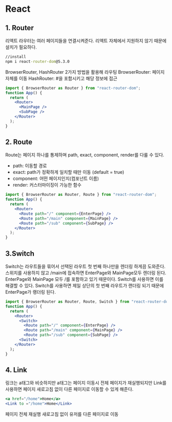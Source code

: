 # React

## 1. Router

리액트 라우터는 여러 페이지들을 연결시켜준다. 리액트 자체에서 지원하지 않기 때문에 설치가 필요하다.

```cmd
//install
npm i react-router-dom@5.3.0
```

BrowserRouter, HashRouter 2가지 방법을 활용해 라우팅
BrowserRouter: 페이지 자체를 이동
HashRouter: #을 포함시키고 해당 정보에 접근

```jsx
import { BrowserRouter as Router } from "react-router-dom";
function App() {
  return (
    <Router>
      <MainPage />
      <SubPage />
    </Router>
  );
}
```

## 2. Route

Route는 페이지 하나를 통제하며 path, exact, component, render를 다룰 수 있다.

- path: 이동할 경로
- exact: path가 정확하게 일치할 때만 이동 (default = true)
- component: 어떤 페이지인지(컴포넌트 이름)
- render: 커스터마이징이 가능한 함수

```jsx
import { BrowserRouter as Router, Route } from "react-router-dom";
function App() {
  return (
    <Router>
      <Route path="/" component={EnterPage} />
      <Route path="/main" component={MainPage} />
      <Route path="/sub" component={SubPage} />
    </Router>
  );
}
```

## 3.Switch

Switch는 라우트들을 묶어서 선택된 라우트 첫 번째 하나만을 렌더링 하게끔 도와준다.
스위치를 사용하지 않고 /main에 접속하면 EnterPage와 MainPage모두 렌더링 된다.
EnterPage와 MainPage 모두 /를 포함하고 있기 때문이다.
Switch를 사용하면 이를 해결할 수 있다. Switch를 사용하면 제일 상단의 첫 번째 라우트가 랜더링 되기 때문에 EnterPage가 랭더링 된다.

```jsx
import { BrowserRouter as Router, Route, Switch } from "react-router-dom";
function App() {
  return (
    <Router>
      <Switch>
        <Route path="/" component={EnterPage} />
        <Route path="/main" component={MainPage} />
        <Route path="/sub" component={SubPage} />
      <Switch>
    </Router>
  );
}
```

## 4. Link

링크는 a태그와 비슷하지만 a태그는 페이지 이동시 전체 페이지가 재실행되지만 Link를 사용하면 페이지 새로고침 없이 다른 페이지로 이동할 수 있게 해준다.

```jsx
<a href="/home">Home</a>
<Link to ="/home">Home</Link>
```

페이지 전체 재실행
새로고침 없이 유저를 다른 페이지로 이동
